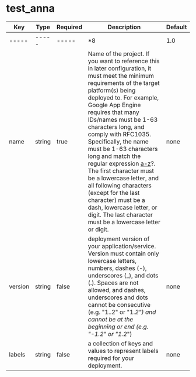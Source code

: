 # test_anna
Key  | Type | Required  | Description | Default
------------- | ------------- | ------------- | ------------- | -------------
----- | -----  | -----  | *8 | 1.0 
name  | string  | true  | Name of the project. If you want to reference this in later configuration, it must meet the minimum requirements of the target platform(s) being deployed to. For example, Google App Engine requires that many IDs/names must be 1-63 characters long, and comply with RFC1035. Specifically, the name must be 1-63 characters long and match the regular expression [a-z]([-a-z0-9]*[a-z0-9])?. The first character must be a lowercase letter, and all following characters (except for the last character) must be a dash, lowercase letter, or digit. The last character must be a lowercase letter or digit.  | none
version | string | false | deployment version of your application/service. Version must contain only lowercase letters, numbers, dashes (-), underscores (_), and dots (.). Spaces are not allowed, and dashes, underscores and dots cannot be consecutive (e.g. "1..2" or "1._2") and cannot be at the beginning or end (e.g. "-1.2" or "1.2_") | none 
labels  | string  | false  | a collection of keys and values to represent labels required for your deployment.  | none   


